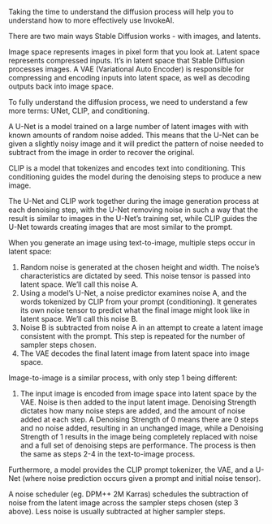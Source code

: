 Taking the time to understand the diffusion process will help you to understand how to more effectively use InvokeAI.

There are two main ways Stable Diffusion works - with images, and latents.

Image space represents images in pixel form that you look at. Latent space represents compressed inputs. It’s in latent space that Stable Diffusion processes images. A VAE (Variational Auto Encoder) is responsible for compressing and encoding inputs into latent space, as well as decoding outputs back into image space.

To fully understand the diffusion process, we need to understand a few more terms: UNet, CLIP, and conditioning.

A U-Net is a model trained on a large number of latent images with with known amounts of random noise added.  This means that the U-Net can be given a slightly noisy image and it will predict the pattern of noise needed to subtract from the image in order to recover the original. 

CLIP is a model that tokenizes and encodes text into conditioning. This conditioning guides the model during the denoising steps to produce a new image. 

The U-Net and CLIP work together during the image generation process at each denoising step, with the U-Net removing noise in such a way that the result is similar to images in the U-Net’s training set, while CLIP guides the U-Net towards creating images that are most similar to the prompt.


When you generate an image using text-to-image, multiple steps occur in latent space:
1. Random noise is generated at the chosen height and width. The noise’s characteristics are dictated by  seed. This noise tensor is passed into latent space. We’ll call this noise A.
2. Using a model’s U-Net, a noise predictor examines noise A, and the words tokenized by CLIP from your prompt (conditioning). It generates its own noise tensor to predict what the final image might look like in latent space. We’ll call this noise B.
3. Noise B is subtracted from noise A in an attempt to create a latent image consistent with the prompt. This step is repeated for the number of sampler steps chosen.
4. The VAE decodes the final latent image from latent space into image space.

Image-to-image is a similar process, with only step 1 being different:
1. The input image is encoded from image space into latent space by the VAE. Noise is then added to the input latent image. Denoising Strength dictates how many noise steps are added, and the amount of noise added at each step. A Denoising Strength of 0 means there are 0 steps and no noise added, resulting in an unchanged image, while a Denoising Strength of 1 results in the image being completely replaced with noise and a full set of denoising steps are performance. The process is then the same as steps 2-4 in the text-to-image process. 

Furthermore, a model provides the CLIP prompt tokenizer, the VAE, and a U-Net (where noise prediction occurs given a prompt and initial noise tensor).

A noise scheduler (eg. DPM++ 2M Karras) schedules the subtraction of noise from the latent image across the sampler steps chosen (step 3 above). Less noise is usually subtracted at higher sampler steps. 
